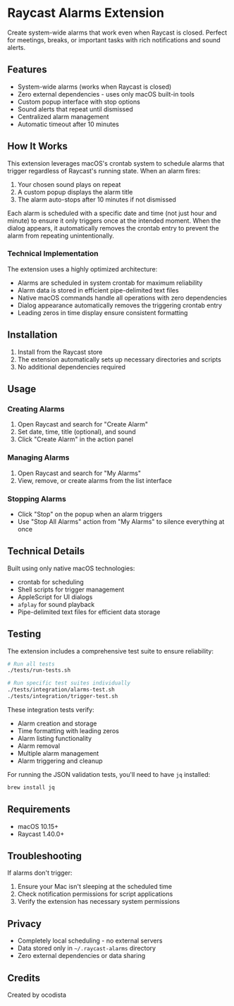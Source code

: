 # Raycast Alarms Extension

Create system-wide alarms that work even when Raycast is closed. Perfect for meetings, breaks, or important tasks with rich notifications and sound alerts.

## Features

- System-wide alarms (works when Raycast is closed)
- Zero external dependencies - uses only macOS built-in tools
- Custom popup interface with stop options
- Sound alerts that repeat until dismissed
- Centralized alarm management
- Automatic timeout after 10 minutes

## How It Works

This extension leverages macOS's crontab system to schedule alarms that trigger regardless of Raycast's running state. When an alarm fires:

1. Your chosen sound plays on repeat
2. A custom popup displays the alarm title
3. The alarm auto-stops after 10 minutes if not dismissed

Each alarm is scheduled with a specific date and time (not just hour and minute) to ensure it only triggers once at the intended moment. When the dialog appears, it automatically removes the crontab entry to prevent the alarm from repeating unintentionally.

### Technical Implementation

The extension uses a highly optimized architecture:

- Alarms are scheduled in system crontab for maximum reliability
- Alarm data is stored in efficient pipe-delimited text files
- Native macOS commands handle all operations with zero dependencies
- Dialog appearance automatically removes the triggering crontab entry
- Leading zeros in time display ensure consistent formatting

## Installation

1. Install from the Raycast store
2. The extension automatically sets up necessary directories and scripts
3. No additional dependencies required

## Usage

### Creating Alarms

1. Open Raycast and search for "Create Alarm"
2. Set date, time, title (optional), and sound
3. Click "Create Alarm" in the action panel

### Managing Alarms

1. Open Raycast and search for "My Alarms"
2. View, remove, or create alarms from the list interface

### Stopping Alarms

- Click "Stop" on the popup when an alarm triggers
- Use "Stop All Alarms" action from "My Alarms" to silence everything at once

## Technical Details

Built using only native macOS technologies:

- crontab for scheduling
- Shell scripts for trigger management
- AppleScript for UI dialogs
- `afplay` for sound playback
- Pipe-delimited text files for efficient data storage

## Testing

The extension includes a comprehensive test suite to ensure reliability:

```bash
# Run all tests
./tests/run-tests.sh

# Run specific test suites individually
./tests/integration/alarms-test.sh
./tests/integration/trigger-test.sh
```

These integration tests verify:
- Alarm creation and storage
- Time formatting with leading zeros
- Alarm listing functionality
- Alarm removal
- Multiple alarm management
- Alarm triggering and cleanup

For running the JSON validation tests, you'll need to have `jq` installed:
```bash
brew install jq
```

## Requirements

- macOS 10.15+
- Raycast 1.40.0+

## Troubleshooting

If alarms don't trigger:

1. Ensure your Mac isn't sleeping at the scheduled time
2. Check notification permissions for script applications
3. Verify the extension has necessary system permissions

## Privacy

- Completely local scheduling - no external servers
- Data stored only in `~/.raycast-alarms` directory
- Zero external dependencies or data sharing

## Credits

Created by ocodista